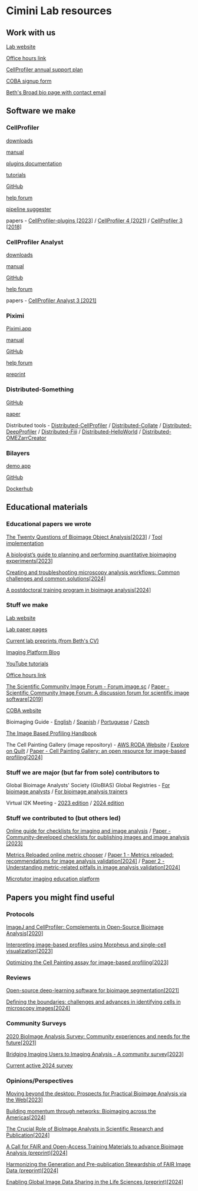# Cimini Lab resources 

## Work with us

[Lab website](https://cimini-lab.broadinstitute.org/)

[Office hours link](broad.io/imagingofficehours)

[CellProfiler annual support plan](https://cellprofiler.org/supportplan)

[COBA signup form](https://openbioimageanalysis.org/collaborate)

[Beth's Broad bio page with contact email](https://www.broadinstitute.org/bios/beth-cimini)

## Software we make

### CellProfiler

[downloads](https://cellprofiler.org/releases) 

[manual](https://broad.io/CellProfilerManual) 

[plugins documentation](https://plugins.cellprofiler.org/overview.html)

[tutorials](https://tutorials.cellprofiler.org/)

[GitHub](https://github.com/CellProfiler/CellProfiler)  

[help forum](https://forum.image.sc/tag/cellprofiler) 

[pipeline suggester](https://www.boaq.org)

papers -  [CellProfiler-plugins [2023]](https://doi.org/10.1111/jmi.13223) / [CellProfiler 4 [2021]](https://doi.org/10.1186/s12859-021-04344-9) / [CellProfiler 3 [2018]](https://doi.org/10.1371/journal.pbio.2005970)

### CellProfiler Analyst

[downloads](https://cellprofileranalyst.org/releases)  

[manual](https://cellprofileranalyst.org/manuals)  

[GitHub](https://github.com/CellProfiler/CellProfiler-Analyst)  

[help forum](https://forum.image.sc/tag/cellprofiler-analyst) 

papers - [CellProfiler Analyst 3 [2021]](https://doi.org/10.1093/bioinformatics/btab634)

### Piximi

[Piximi.app](https://piximi.app/) 

[manual](https://documentation.piximi.app/)  

[GitHub](https://github.com/piximi/piximi) 

[help forum](https://forum.image.sc/tag/piximi) 

[preprint](https://doi.org/10.1101/2024.06.03.597232v2)

### Distributed-Something

[GitHub](https://distributedscience.github.io/Distributed-Something/introduction.html)

[paper](https://doi.org/10.1038/s41592-023-01918-8)

Distributed tools - [Distributed-CellProfiler](https://github.com/DistributedScience/Distributed-CellProfiler) / [Distributed-Collate](https://github.com/DistributedScience/Distributed-Collate) / [Distributed-DeepProfiler](https://github.com/DistributedScience/Distributed-DeepProfiler) / [Distributed-Fiji](https://github.com/DistributedScience/Distributed-Fiji) / [Distributed-HelloWorld](https://github.com/DistributedScience/Distributed-HelloWorld) / [Distributed-OMEZarrCreator](https://github.com/DistributedScience/Distributed-OMEZarrCreator)

### Bilayers 

[demo app](https://github.com/COBA-NIH/docker_gradio_demo)

[GitHub](https://github.com/bilayer-containers/bilayers)

[Dockerhub](https://hub.docker.com/u/bilayer)

## Educational materials

### Educational papers we wrote

[The Twenty Questions of Bioimage Object Analysis[2023]](https://doi.org/10.1038/s41592-023-01919-7) / [Tool implementation](https://www.boaq.org)

[A biologist’s guide to planning and performing quantitative bioimaging experiments[2023]](https://doi.org/10.1371/journal.pbio.3002167) 

[Creating and troubleshooting microscopy analysis workflows: Common challenges and common solutions[2024]](https://doi.org/10.1111/jmi.13288)

[A postdoctoral training program in bioimage analysis[2024]](https://doi.org/10.1091/mbc.E24-05-0214)

### Stuff we make

[Lab website](https://cimini-lab.broadinstitute.org/)

[Lab paper pages](https://cimini-lab.broadinstitute.org/papers)

[Current lab preprints (from Beth's CV)](https://docs.google.com/document/d/1zZfoo2b-IbEDbpJ5pH6V0KlfdiY7A-clsAdRr-ouYX8/preview#heading=h.ea9i2felg8yq)

[Imaging Platform Blog](https://blog.cellprofiler.org)

[YouTube tutorials](https://www.youtube.com/channel/UC_id9sE-vu_i30Bd-skay7Q)

[Office hours link](broad.io/imagingofficehours)

[The Scientific Community Image Forum - Forum.image.sc](https://forum.image.sc/) / [Paper - Scientific Community Image Forum: A discussion forum for scientific image software[2019]](https://doi.org/10.1371/journal.pbio.3000340)

[COBA website](https://openbioimageanalysis.org/)

Bioimaging Guide - [English](https://www.bioimagingguide.org/welcome.html) / [Spanish](https://es.bioimagingguide.org/) / [Portuguese](https://pt.bioimagingguide.org/) / [Czech](https://cs.bioimagingguide.org/) 

[The Image Based Profiling Handbook](https://cytomining.github.io/profiling-handbook/)

The Cell Painting Gallery (image repository) - [AWS RODA Website](https://registry.opendata.aws/cellpainting-gallery/) / [Explore on Quilt](https://open.quiltdata.com/b/cellpainting-gallery) / [Paper - Cell Painting Gallery: an open resource for image-based profiling[2024]](https://doi.org/10.1038/s41592-024-02399-z)

### Stuff we are major (but far from sole) contributors to

Global Bioimage Analysts' Society (GloBIAS) Global Registries - [For bioimage analysts](https://www.globias.org/resources/bioimage-analyst-db) / [For bioimage analysis trainers](https://www.globias.org/resources/bia-trainers-db)

Virtual I2K Meeting - [2023 edition](https://2023.i2kconference.org/workshops) / [2024 edition](https://www.i2kconference.org/virtual)

### Stuff we contributed to (but others led)

[Online guide for checklists for imaging and image analysis](https://quarep-limi.github.io/WG12_checklists_for_image_publishing/intro.html)  / [Paper -  Community-developed checklists for publishing images and image analysis [2023]](https://doi.org/10.1038/s41592-023-01987-9)

[Metrics Reloaded online metric chooser](https://metrics-reloaded.dkfz.de/) / [Paper 1 - Metrics reloaded: recommendations for image analysis validation[2024]](https://doi.org/10.1038/s41592-023-02151-z) / [Paper 2 - Understanding metric-related pitfalls in image analysis validation[2024]](https://doi.org/10.1038/s41592-023-02150-0)

[Microtutor imaging education platform](https://microtutor.globalbioimaging.org/)

## Papers you might find useful

### Protocols

[ImageJ and CellProfiler: Complements in Open-Source Bioimage Analysis[2020]](https://doi.org/10.1002/cpz1.89)

[Interpreting image-based profiles using Morpheus and single-cell visualization[2023]](https://doi.org/10.1002/cpz1.713)

[Optimizing the Cell Painting assay for image-based profiling[2023]](https://doi.org/10.1038/s41596-023-00840-9)

### Reviews

[Open-source deep-learning software for bioimage segmentation[2021]](https://doi.org/10.1091/mbc.E20-10-0660)

[Defining the boundaries: challenges and advances in identifying cells in microscopy images[2024]](https://doi.org/10.1016/j.copbio.2023.103055)

### Community Surveys

[2020 BioImage Analysis Survey: Community experiences and needs for the future[2021]](https://doi.org/10.1017/S2633903X21000039)

[Bridging Imaging Users to Imaging Analysis - A community survey[2023]](https://doi.org/10.1111/jmi.13229)

[Current active 2024 survey](https://broad.io/imagingsurvey)

### Opinions/Perspectives

[Moving beyond the desktop: Prospects for Practical Bioimage Analysis via the Web[2023]](https://doi.org/10.3389/fbinf.2023.1233748)

[Building momentum through networks: Bioimaging across the Americas[2024]](https://doi.org/10.1111/jmi.13318)

[The Crucial Role of BioImage Analysts in Scientific Research and Publication[2024]](https://doi.org/10.1242/jcs.262322)

[A Call for FAIR and Open-Access Training Materials to advance Bioimage Analysis (preprint)[2024]](https://doi.org/10.31219/osf.io/2zgmc)

[Harmonizing the Generation and Pre-publication Stewardship of FAIR Image Data (preprint)[2024]](https://doi.org/10.48550/arXiv.2401.13022)

[Enabling Global Image Data Sharing in the Life Sciences (preprint)[2024]](https://doi.org/10.48550/arXiv.2401.13023)
